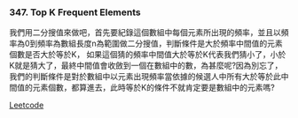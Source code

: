### 347. Top K Frequent Elements

我們用二分搜值來做吧，首先要紀錄這個數組中每個元素所出現的頻率，並且以頻率為0到頻率為數組長度n為範圍做二分搜值，判斷條件是大於頻率中間值的元素個數是否大於等於K，
如果這個猜的頻率中間值大於等於K代表我們猜小了，小於K就是猜大了，最終中間值會收斂到一個在數組中的數，為甚麼呢?因為別忘了，我們的判斷條件是對於數組中以元素出現頻率當依據的候選人中所有大於等於此中間值的元素個數，都算進去，此時等於K的條件不就肯定要是數組中的元素嗎?

[Leetcode](https://leetcode.com/problems/top-k-frequent-elements/)

